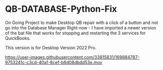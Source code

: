 # QB-DATABASE-Python-Fix
On Going Project to make Desktop QB repair with a click of a button and not go into the Database Manager
Right now - I have imported a newer version of the bat file that works for stopping and restarting the 3 services for QuickBooks. 

This version is for Desktop Version 2022 Pro.


https://user-images.githubusercontent.com/33815831/169884787-9753241c-c3cd-40a1-8cef-b6d08dbdd53e.mov

